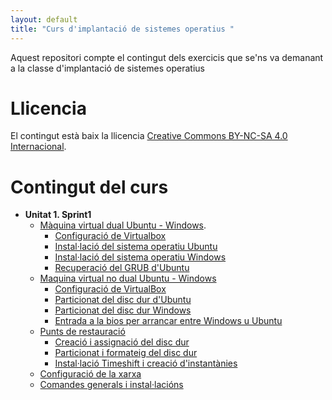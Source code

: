 ```yaml
---
layout: default
title: "Curs d'implantació de sistemes operatius "
---
```


Aquest repositori compte el contingut dels exercicis que se'ns va demanant a la classe d'implantació de sistemes operatius

# Llicencia

El contingut està baix la llicencia [Creative Commons BY-NC-SA 4.0 Internacional](LICENSE.md).

# Contingut del curs
- **Unitat 1. Sprint1**
   - [Màquina virtual dual Ubuntu - Windows](sp1/index.md).
      - [Configuració de Virtualbox](sp1/index.md#configuraci%C3%B3-de-virtualbox)
      - [Instal·lació del sistema operatiu Ubuntu](sp1/index.md#installaci%C3%B3-del-sistema-operatiu-ubuntu)
      - [Instal·lació del sistema operatiu Windows](sp1/index.md#installacio-del-sistema-operatiu-windows-a-la-m%C3%A0quina-virtual)
      - [Recuperació del GRUB d'Ubuntu](sp1/index.md#recuperaci%C3%B3-del-grub-dubuntu)
   - [Maquina virtual no dual Ubuntu - Windows](sp1/index.md#virtual-amb-dos-sistemes-operatius-amb-arrancada-independent)
      - [Configuració de VirtualBox](sp1/index.md#configuraci%C3%B3-de-virtualbox-1)
      - [Particionat del disc dur d'Ubuntu](sp1/index.md#particionat-del-disc-de-lubuntu)
      - [Particionat del disc dur Windows](sp1/index.md#particionat-del-disc-del-windows-10)
      - [Entrada a la bios per arrancar entre Windows u Ubuntu](sp1/index.md#entrada-a-la-bios-per-a-canviar-entre-sistemes-operatius)
   - [Punts de restauració](sp1/index.md#punts-de-restauraci%C3%B3)
       - [Creació i assignació del disc dur](sp1/index.md#creaci%C3%B3-i-assignaci%C3%B3-del-disc-dur)
       - [Particionat i formateig del disc dur](sp1/index.md#particionat-i-formateig-del-disc-dur)
       - [Instal·lació Timeshift i creació d'instantànies](sp1/index.md#installaci%C3%B3-timeshift-i-creaci%C3%B3-dinstant%C3%A0nies)
    - [Configuració de la xarxa](sp1/index.md#configuraci%C3%B3-de-la-xarxa)
    - [Comandes generals i instal·lacións](sp1/index.md#comandes-generals-i-installacions)



